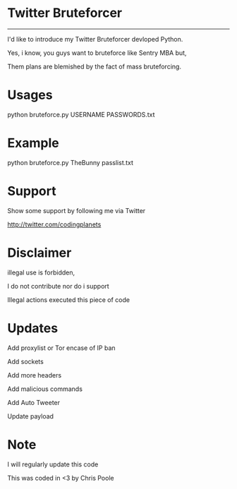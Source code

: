 # Twitter Bruteforcer
----
I'd like to introduce my Twitter Bruteforcer devloped Python.
 
Yes, i know, you guys want to bruteforce like Sentry MBA but,
 
Them plans are blemished by the fact of mass bruteforcing.

# Usages
python bruteforce.py USERNAME PASSWORDS.txt

# Example
python bruteforce.py TheBunny passlist.txt

# Support
Show some support by following me via Twitter
 
http://twitter.com/codingplanets

# Disclaimer
illegal use is forbidden,
 
I do not contribute nor do i support
 
Illegal actions executed this piece of code

# Updates
Add proxylist or Tor encase of IP ban
 
Add sockets
 
Add more headers
 
Add malicious commands
 
Add Auto Tweeter
 
Update payload

# Note
I will regularly update this code
 
This was coded in <3 by Chris Poole

